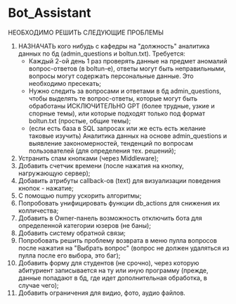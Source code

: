 # Bot_Assistant
НЕОБХОДИМО РЕШИТЬ СЛЕДУЮЩИЕ ПРОБЛЕМЫ
1. НАЗНАЧАТЬ кого нибудь с кафедры на "должность" аналитика данных по бд (admin_questions и boltun.txt). Требуется:
   - Каждый 2-ой день 1 раз проверять данные на предмет аномалий вопрос-ответов (в boltun-е), ответы могут быть неправильными, вопросы могут содержать персональные данные. Это необходимо пресекать;  
   - Нужно следить за вопросами и ответами в бд admin_questions, чтобы выделять те вопрос-ответы, которые могут быть обработаны ИСКЛЮЧИТЕЛЬНО GPT (более трудные, узкие и спорные темы),
     или которые подходят только под формат boltun.txt (простые, общие темы);
   - (если есть база в SQL запросах или же есть есть желание таковые изучить) Аналитика данных на основе admin_questions и выявление закономерностей, тенденций по вопросам пользователей (для определения тех. решений); 
3. Устранить спам кнопками (через Middleware);
4. Добавить счетчик времени (после нажатия на кнопку, нагружающую сервер);
5. Добавить атрибуты callback-ов (text) для визуализации поведения кнопок - нажатие;
6. С помощью numpy ускорить алгоритмы;
7. Попробовать унифицировать функции db_actions для снижения их колличества;
8. Добавить в Owner-панель возможность отключить бота для определенной категории юзеров (не баны);
9. Добавить систему обратной связи;
10. Попробовать решить проблему возврата в меню пулла вопросов после нажатия на "Выбрать вопрос" (вопрос не должен удаляться из пулла после его выбора, это баг);
11. Добавить форму для студентов (не срочно), через которую абитуриент записывается на ту или иную программу (прежде, данные попадают в бд, где идет дополнительная обработка, в случае чего);
12. Добавить ограничения для видио, фото, аудио файлов.
    
